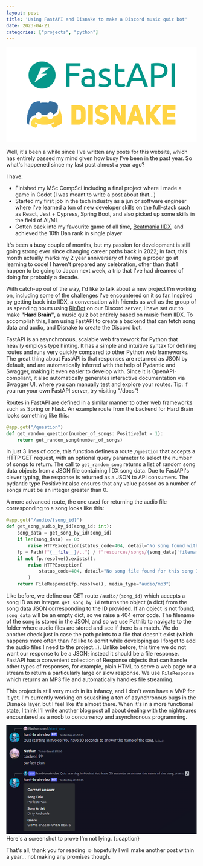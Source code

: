 ```yaml
---
layout: post
title: 'Using FastAPI and Disnake to make a Discord music quiz bot'
date: 2023-04-21
categories: ["projects", "python"]
---
```

![fast api and disnake logos](/assets/img/2024-02-18-hard-brain-api/logos.png)

Well, it's been a while since I've written any posts for this website, which has entirely passed my mind given how busy I've been in the past year. So what's happened since my last post almost a year ago?

I have:

- Finished my MSc CompSci including a final project where I made a game in Godot (I was meant to write a post about that...)
- Started my first job in the tech industry as a junior software engineer where I've learned a ton of new developer skills on the full-stack such as React, Jest + Cypress, Spring Boot, and also picked up some skills in the field of AI/ML
- Gotten back into my favourite game of all time, [Beatmania IIDX](https://en.wikipedia.org/wiki/Beatmania_IIDX), and achieved the 10th Dan rank in single player

It's been a busy couple of months, but my passion for development is still going strong ever since changing career paths back in 2022; in fact, this month actually marks my 2 year anniversary of having a proper go at learning to code! I haven't prepared any celebration, other than that I happen to be going to Japan next week, a trip that I've had dreamed of doing for probably a decade.

With catch-up out of the way, I'd like to talk about a new project I'm working on, including some of the challenges I've encountered on it so far. Inspired by getting back into IIDX, a conversation with friends as well as the group of us spending hours using [RinBot](https://rinbot.moe/) on our Discord server, I have set out to make **"Hard Brain"**, a music quiz bot entirely based on music from IIDX. To accomplish this, I am using FastAPI to create a backend that can fetch song data and audio, and Disnake to create the Discord bot.

FastAPI is an asynchronous, scalable web framework for Python that heavily employs type hinting. It has a simple and intuitive syntax for defining routes and runs very quickly compared to other Python web frameworks. The great thing about FastAPI is that responses are returned as JSON by default, and are automatically inferred with the help of Pydantic and Swagger, making it even easier to develop with. Since it is OpenAPI-compliant, it also automatically generates interactive documentation via Swagger UI, where you can manually test and explore your routes. Tip: if you run your own FastAPI server, try visiting "/docs"!

Routes in FastAPI are defined in a similar manner to other web frameworks such as Spring or Flask. An example route from the backend for Hard Brain looks something like this:

```python
@app.get("/question")
def get_random_question(number_of_songs: PositiveInt = 1):
    return get_random_song(number_of_songs)
```

In just 3 lines of code, this function defines a route `/question` that accepts a HTTP GET request, with an optional query parameter to select the number of songs to return. The call to `get_random_song` returns a list of random song data objects from a JSON file containing IIDX song data. Due to FastAPI's clever typing, the response is returned as a JSON to API consumers. The pydantic type PositiveInt also ensures that any value passed as a number of songs must be an integer greater than 0.

A more advanced route, the one used for returning the audio file corresponding to a song looks like this:

```python
@app.get("/audio/{song_id}")
def get_song_audio_by_id(song_id: int):
    song_data = get_song_by_id(song_id)
    if len(song_data) == 0:
        raise HTTPException(status_code=404, detail="No song found with this ID")
    fp = Path(f"{__file__}/..") / f"resources/songs/{song_data['filename']}"
    if not fp.resolve().exists():
        raise HTTPException(
            status_code=404, detail="No song file found for this song ID"
        )
    return FileResponse(fp.resolve(), media_type="audio/mp3")
```

Like before, we define our GET route `/audio/{song_id}` which accepts a song ID as an integer. `get_song_by_id` returns the object (a dict) from the song data JSON corresponding to the ID provided. If an object is not found, `song_data` will be an empty dict, so we raise a 404 error code. The filename of the song is stored in the JSON, and so we use Pathlib to navigate to the folder where audio files are stored and see if there is a match. We do another check just in case the path points to a file that doesn't exist (which happens more often than I'd like to admit while developing as I forget to add the audio files I need to the project...). Unlike before, this time we do not want our response to be a JSON; instead it should be a file response. FastAPI has a convenient collection of Response objects that can handle other types of responses, for example, plain HTML to serve a web page or a stream to return a particularly large or slow response. We use `FileResponse` which returns an MP3 file and automatically handles file streaming.

This project is still very much in its infancy, and I don't even have a MVP for it yet. I'm currently working on squashing a ton of asynchronous bugs in the Disnake layer, but I feel like it's almost there. When it's in a more functional state, I think I'll write another blog post all about dealing with the nightmares encountered as a noob to concurrency and asynchronous programming.

![Hard Brain bot preview](/assets/img/2024-02-18-hard-brain-api/bot.png)
Here's a screenshot to prove I'm not lying.
{:.caption}

That's all, thank you for reading :relaxed: hopefully I will make another post within a year... not making any promises though.
